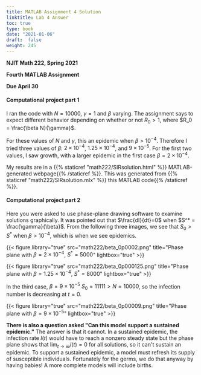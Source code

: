 ```yaml
---
title: MATLAB Assignment 4 Solution
linktitle: Lab 4 Answer
toc: true
type: book
date: "2021-01-06"
draft: 	false
weight: 245
---
```


__NJIT Math 222, Spring 2021__  

__Fourth MATLAB Assignment__

__Due April 30__ 



#### Computational project part 1

I ran the code with $N=10000$, $\gamma=1$ and $\beta$ varying. The assignment says to expect different behavior depending on whether or not $R_0>1$, where $R_0 = \frac{\beta N}{\gamma}$. 

For these values of $N$ and $\gamma$, this an epidemic when $\beta> 10^{-4}$. Therefore I tried three values of $\beta$: $2\times 10^{-4}$, $1.25\times 10^{-4}$, and $9\times10^{-5}$. For the first two values, I saw growth, with a larger epidemic in the first case $\beta= 2\times10^{-4}$.

My results are in a {{% staticref "math222/SIRsolution.html" %}} MATLAB-generated webpage{{% /staticref %}}. This was generated from {{% staticref "math222/SIRsolution.mlx" %}} this MATLAB code{{% /staticref %}}.

#### Computational project part 2

Here you were asked to use phase-plane drawing software to examine solutions graphically. It was pointed out that $\frac{dI}{dt}=0$ when $S^* = \frac{\gamma}{\beta}$. From the following three images, we see that $S_0> S^*$ when $\beta>10^{-4}$, which is when we see epidemics.

{{< figure library="true" src="math222/beta_0p0002.png" title="Phase plane with $\beta=2\times10^{-4}$, $S^*=5000$" lightbox="true" >}}

{{< figure library="true" src="math222/beta_0p000125.png" title="Phase plane with $\beta=1.25\times10^{-4}$, $S^*=8000$" lightbox="true" >}}

In the third case, $\beta=9\times10^{-5}$ $S_0=11111>N=10000$, so the infection number is decreasing at $t=0$.

{{< figure library="true" src="math222/beta_0p00009.png" title="Phase plane with $\beta=9\times10^{-5}$" lightbox="true" >}}


**There is also a question asked "Can this model support a sustained epidemic."** The answer is that it cannot. In a sustained epidemic, the infection rate $I(t)$ would have to reach a nonzero steady state but the phase plane shows that $\lim_{t\to\infty}I(t)=0$ for all solutions, so it can't sustain an epidemic. To support a sustained epidemic, a model must refresh its supply of susceptible individuals. Fortunately for the germs, we do that anyway by having babies! A more complete models will include births.